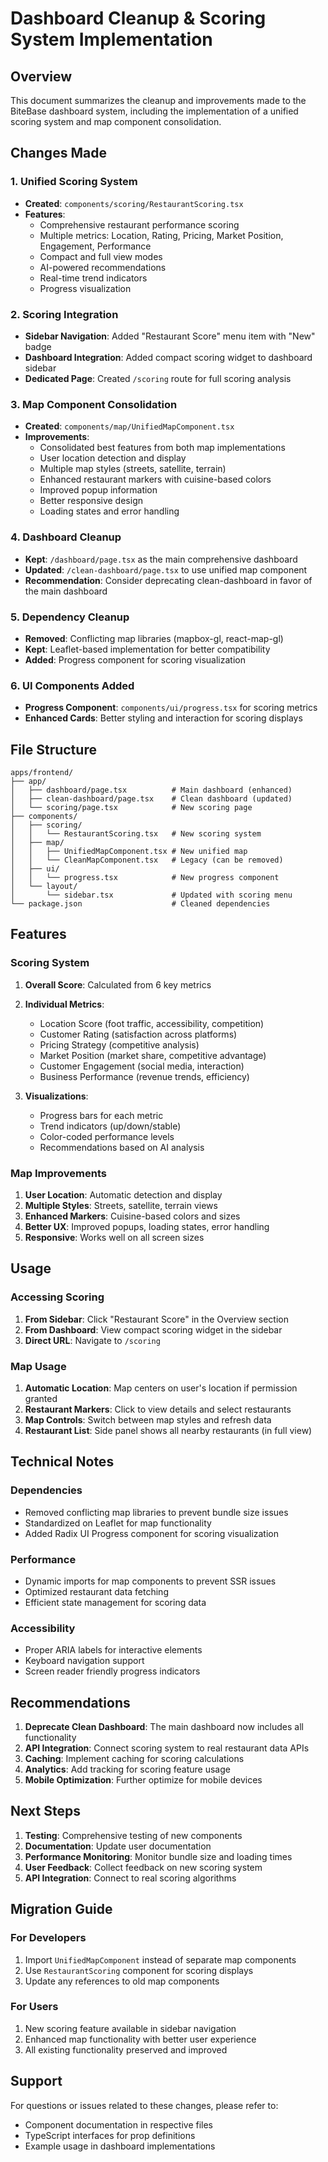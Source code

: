 # Dashboard Cleanup & Scoring System Implementation

## Overview
This document summarizes the cleanup and improvements made to the BiteBase dashboard system, including the implementation of a unified scoring system and map component consolidation.

## Changes Made

### 1. Unified Scoring System
- **Created**: `components/scoring/RestaurantScoring.tsx`
- **Features**:
  - Comprehensive restaurant performance scoring
  - Multiple metrics: Location, Rating, Pricing, Market Position, Engagement, Performance
  - Compact and full view modes
  - AI-powered recommendations
  - Real-time trend indicators
  - Progress visualization

### 2. Scoring Integration
- **Sidebar Navigation**: Added "Restaurant Score" menu item with "New" badge
- **Dashboard Integration**: Added compact scoring widget to dashboard sidebar
- **Dedicated Page**: Created `/scoring` route for full scoring analysis

### 3. Map Component Consolidation
- **Created**: `components/map/UnifiedMapComponent.tsx`
- **Improvements**:
  - Consolidated best features from both map implementations
  - User location detection and display
  - Multiple map styles (streets, satellite, terrain)
  - Enhanced restaurant markers with cuisine-based colors
  - Improved popup information
  - Better responsive design
  - Loading states and error handling

### 4. Dashboard Cleanup
- **Kept**: `/dashboard/page.tsx` as the main comprehensive dashboard
- **Updated**: `/clean-dashboard/page.tsx` to use unified map component
- **Recommendation**: Consider deprecating clean-dashboard in favor of the main dashboard

### 5. Dependency Cleanup
- **Removed**: Conflicting map libraries (mapbox-gl, react-map-gl)
- **Kept**: Leaflet-based implementation for better compatibility
- **Added**: Progress component for scoring visualization

### 6. UI Components Added
- **Progress Component**: `components/ui/progress.tsx` for scoring metrics
- **Enhanced Cards**: Better styling and interaction for scoring displays

## File Structure

```
apps/frontend/
├── app/
│   ├── dashboard/page.tsx          # Main dashboard (enhanced)
│   ├── clean-dashboard/page.tsx    # Clean dashboard (updated)
│   └── scoring/page.tsx            # New scoring page
├── components/
│   ├── scoring/
│   │   └── RestaurantScoring.tsx   # New scoring system
│   ├── map/
│   │   ├── UnifiedMapComponent.tsx # New unified map
│   │   └── CleanMapComponent.tsx   # Legacy (can be removed)
│   ├── ui/
│   │   └── progress.tsx            # New progress component
│   └── layout/
│       └── sidebar.tsx             # Updated with scoring menu
└── package.json                    # Cleaned dependencies
```

## Features

### Scoring System
1. **Overall Score**: Calculated from 6 key metrics
2. **Individual Metrics**:
   - Location Score (foot traffic, accessibility, competition)
   - Customer Rating (satisfaction across platforms)
   - Pricing Strategy (competitive analysis)
   - Market Position (market share, competitive advantage)
   - Customer Engagement (social media, interaction)
   - Business Performance (revenue trends, efficiency)

3. **Visualizations**:
   - Progress bars for each metric
   - Trend indicators (up/down/stable)
   - Color-coded performance levels
   - Recommendations based on AI analysis

### Map Improvements
1. **User Location**: Automatic detection and display
2. **Multiple Styles**: Streets, satellite, terrain views
3. **Enhanced Markers**: Cuisine-based colors and sizes
4. **Better UX**: Improved popups, loading states, error handling
5. **Responsive**: Works well on all screen sizes

## Usage

### Accessing Scoring
1. **From Sidebar**: Click "Restaurant Score" in the Overview section
2. **From Dashboard**: View compact scoring widget in the sidebar
3. **Direct URL**: Navigate to `/scoring`

### Map Usage
1. **Automatic Location**: Map centers on user's location if permission granted
2. **Restaurant Markers**: Click to view details and select restaurants
3. **Map Controls**: Switch between map styles and refresh data
4. **Restaurant List**: Side panel shows all nearby restaurants (in full view)

## Technical Notes

### Dependencies
- Removed conflicting map libraries to prevent bundle size issues
- Standardized on Leaflet for map functionality
- Added Radix UI Progress component for scoring visualization

### Performance
- Dynamic imports for map components to prevent SSR issues
- Optimized restaurant data fetching
- Efficient state management for scoring data

### Accessibility
- Proper ARIA labels for interactive elements
- Keyboard navigation support
- Screen reader friendly progress indicators

## Recommendations

1. **Deprecate Clean Dashboard**: The main dashboard now includes all functionality
2. **API Integration**: Connect scoring system to real restaurant data APIs
3. **Caching**: Implement caching for scoring calculations
4. **Analytics**: Add tracking for scoring feature usage
5. **Mobile Optimization**: Further optimize for mobile devices

## Next Steps

1. **Testing**: Comprehensive testing of new components
2. **Documentation**: Update user documentation
3. **Performance Monitoring**: Monitor bundle size and loading times
4. **User Feedback**: Collect feedback on new scoring system
5. **API Integration**: Connect to real scoring algorithms

## Migration Guide

### For Developers
1. Import `UnifiedMapComponent` instead of separate map components
2. Use `RestaurantScoring` component for scoring displays
3. Update any references to old map components

### For Users
1. New scoring feature available in sidebar navigation
2. Enhanced map functionality with better user experience
3. All existing functionality preserved and improved

## Support

For questions or issues related to these changes, please refer to:
- Component documentation in respective files
- TypeScript interfaces for prop definitions
- Example usage in dashboard implementations